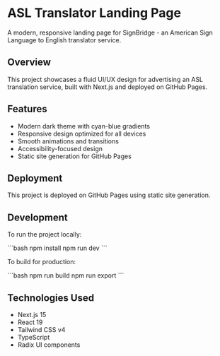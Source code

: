 # ASL Translator Landing Page

A modern, responsive landing page for SignBridge - an American Sign Language to English translator service.

## Overview

This project showcases a fluid UI/UX design for advertising an ASL translation service, built with Next.js and deployed on GitHub Pages.

## Features

- Modern dark theme with cyan-blue gradients
- Responsive design optimized for all devices
- Smooth animations and transitions
- Accessibility-focused design
- Static site generation for GitHub Pages

## Deployment

This project is deployed on GitHub Pages using static site generation.

## Development

To run the project locally:

\`\`\`bash
npm install
npm run dev
\`\`\`

To build for production:

\`\`\`bash
npm run build
npm run export
\`\`\`

## Technologies Used

- Next.js 15
- React 19
- Tailwind CSS v4
- TypeScript
- Radix UI components
